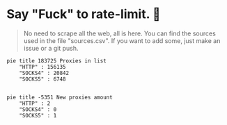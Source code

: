 
# Say "Fuck" to rate-limit. 🖕

> No need to scrape all the web, all is here.
>You can find the sources used in the file "sources.csv".
> If you want to add some, just make an issue or a git push.


```mermaid
pie title 183725 Proxies in list
    "HTTP" : 156135
    "SOCKS4" : 20842
    "SOCKS5" : 6748
            
```

```mermaid
pie title -5351 New proxies amount
    "HTTP" : 2
    "SOCKS4" : 0
    "SOCKS5" : 1
```
        